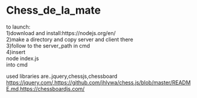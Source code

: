 <h1>Chess_de_la_mate</h1>   
 to launch:<br>
 1)download and install:https://nodejs.org/en/ <br>
 2)make a directory and copy server and client there <br>
 3)follow to the server_path in cmd <br>
 4)insert <br>   node index.js   <br> into cmd <br>
   
 used libraries are..jquery,chessjs,chessboard  
 https://jquery.com/,https://github.com/jhlywa/chess.js/blob/master/README.md,https://chessboardjs.com/
 
